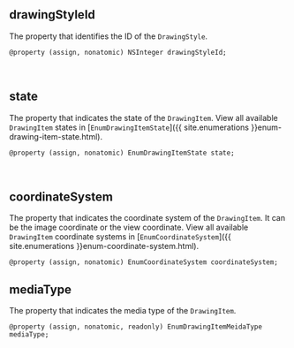

&nbsp;

## drawingStyleId

The property that identifies the ID of the `DrawingStyle`.

```objc
@property (assign, nonatomic) NSInteger drawingStyleId;
```

&nbsp;

## state

The property that indicates the state of the `DrawingItem`. View all available `DrawingItem` states in [`EnumDrawingItemState`]({{ site.enumerations }}enum-drawing-item-state.html).

```objc
@property (assign, nonatomic) EnumDrawingItemState state;
```

&nbsp;

## coordinateSystem

The property that indicates the coordinate system of the `DrawingItem`. It can be the image coordinate or the view coordinate. View all available `DrawingItem` coordinate systems in [`EnumCoordinateSystem`]({{ site.enumerations }}enum-coordinate-system.html).

```objc
@property (assign, nonatomic) EnumCoordinateSystem coordinateSystem;
```

## mediaType

The property that indicates the media type of the `DrawingItem`.

```objc
@property (assign, nonatomic, readonly) EnumDrawingItemMeidaType mediaType;
```


